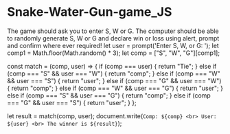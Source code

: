 # Snake-Water-Gun-game_JS
The game should ask you to enter S, W or G. The computer should be able to randomly generate S, W or G and declare win or loss using alert, prompt and confirm where ever required!
let user = prompt('Enter S, W, or G: ');
let comp1 = Math.floor(Math.random() * 3);
let comp = ["S", "W", "G"][comp1];

const match = (comp, user) => {
  if (comp === user) {
    return "Tie";
  } else if (comp === "S" && user === "W") {
    return "comp";
  } else if (comp === "W" && user === "S") {
    return "user";
  } else if (comp === "G" && user === "W") {
    return "comp";
  } else if (comp === "W" && user === "G") {
    return "user";
  } else if (comp === "S" && user === "G") {
    return "comp";
  } else if (comp === "G" && user === "S") {
    return "user";
  }
};

let result = match(comp, user);
document.write(`Comp: ${comp} <br> User: ${user} <br> The winner is ${result}`);

